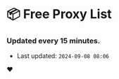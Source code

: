 # :package: Free Proxy List
### Updated every 15 minutes.

- Last updated: `2024-09-08 08:06`

:heart:

